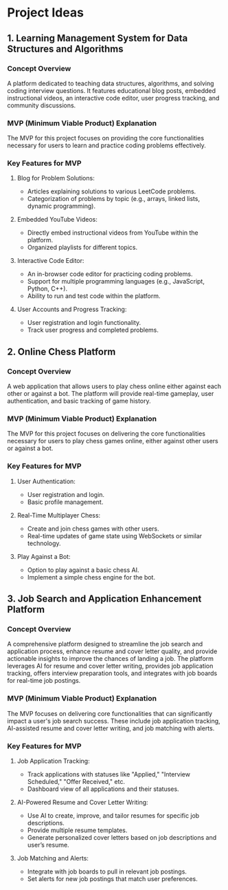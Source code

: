 # Project Ideas

## 1. Learning Management System for Data Structures and Algorithms
### Concept Overview
A platform dedicated to teaching data structures, algorithms, and solving coding interview questions. It features educational blog posts, embedded instructional videos, an interactive code editor, user progress tracking, and community discussions.

### MVP (Minimum Viable Product) Explanation
The MVP for this project focuses on providing the core functionalities necessary for users to learn and practice coding problems effectively.

### Key Features for MVP
1. Blog for Problem Solutions: 
    - Articles explaining solutions to various LeetCode problems.
    - Categorization of problems by topic (e.g., arrays, linked lists, dynamic programming).

2. Embedded YouTube Videos:
    - Directly embed instructional videos from YouTube within the platform.
    - Organized playlists for different topics.
    
3. Interactive Code Editor:

    - An in-browser code editor for practicing coding problems.
    - Support for multiple programming languages (e.g., JavaScript, Python, C++).
    - Ability to run and test code within the platform.

4. User Accounts and Progress Tracking:

    - User registration and login functionality.
    - Track user progress and completed problems.

## 2. Online Chess Platform
### Concept Overview
A web application that allows users to play chess online either against each other or against a bot. The platform will provide real-time gameplay, user authentication, and basic tracking of game history.

### MVP (Minimum Viable Product) Explanation
The MVP for this project focuses on delivering the core functionalities necessary for users to play chess games online, either against other users or against a bot.

### Key Features for MVP
1. User Authentication:
    - User registration and login.
    - Basic profile management.

2. Real-Time Multiplayer Chess:
    - Create and join chess games with other users.
    - Real-time updates of game state using WebSockets or similar technology.

3. Play Against a Bot:
    - Option to play against a basic chess AI.
    - Implement a simple chess engine for the bot.

## 3. Job Search and Application Enhancement Platform
### Concept Overview
A comprehensive platform designed to streamline the job search and application process, enhance resume and cover letter quality, and provide actionable insights to improve the chances of landing a job. The platform leverages AI for resume and cover letter writing, provides job application tracking, offers interview preparation tools, and integrates with job boards for real-time job postings.

### MVP (Minimum Viable Product) Explanation
The MVP focuses on delivering core functionalities that can significantly impact a user's job search success. These include job application tracking, AI-assisted resume and cover letter writing, and job matching with alerts.

### Key Features for MVP

1. Job Application Tracking:
    - Track applications with statuses like "Applied," "Interview Scheduled," "Offer Received," etc.
    - Dashboard view of all applications and their statuses.

2. AI-Powered Resume and Cover Letter Writing:
    - Use AI to create, improve, and tailor resumes for specific job descriptions.
    - Provide multiple resume templates.
    - Generate personalized cover letters based on job descriptions and user’s resume.

3. Job Matching and Alerts:
    - Integrate with job boards to pull in relevant job postings.
    - Set alerts for new job postings that match user preferences.